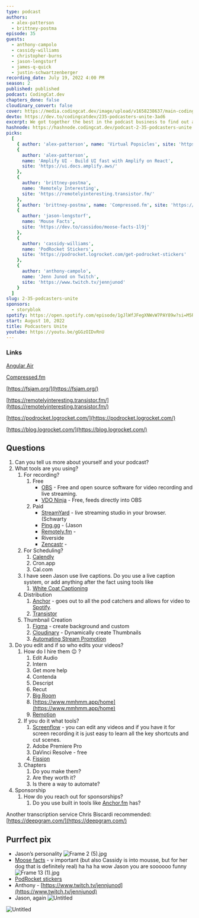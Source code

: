 ```yaml
---
type: podcast
authors:
  - alex-patterson
  - brittney-postma
episode: 35
guests:
  - anthony-campolo
  - cassidy-williams
  - christopher-burns
  - jason-lengstorf
  - james-q-quick
  - justin-schwartzenberger
recording_date: July 19, 2022 4:00 PM
season: 2
published: published
podcast: CodingCat.dev
chapters_done: false
cloudinary_convert: false
cover: https://media.codingcat.dev/image/upload/v1658238637/main-codingcatdev-photo/Podcasters-Unite.png
devto: https://dev.to/codingcatdev/235-podcasters-unite-3ad6
excerpt: We got together the best in the podcast business to find out all their secrets to success.
hashnode: https://hashnode.codingcat.dev/podcast-2-35-podcasters-unite
picks:
  [
    { author: 'alex-patterson', name: 'Virtual Popsicles', site: 'https://vlolly.net/' },
    {
      author: 'alex-patterson',
      name: 'Amplify UI - Build UI fast with Amplify on React',
      site: 'https://ui.docs.amplify.aws/'
    },
    {
      author: 'brittney-postma',
      name: 'Remotely Interesting',
      site: 'https://remotelyinteresting.transistor.fm/'
    },
    { author: 'brittney-postma', name: 'Compressed.fm', site: 'https://compressed.fm' },
    {
      author: 'jason-lengstorf',
      name: 'Mouse Facts',
      site: 'https://dev.to/cassidoo/moose-facts-1l9j'
    },
    {
      author: 'cassidy-williams',
      name: 'PodRocket Stickers',
      site: 'https://podrocket.logrocket.com/get-podrocket-stickers'
    },
    {
      author: 'anthony-campolo',
      name: 'Jenn Junod on Twitch',
      site: 'https://www.twitch.tv/jennjunod'
    }
  ]
slug: 2-35-podcasters-unite
sponsors:
  - storyblok
spotify: https://open.spotify.com/episode/1gJlWfJFegXNWvW7PAY89w?si=M5R7RoolT6qzZlbUhDuenA
start: August 10, 2022
title: Podcasters Unite
youtube: https://youtu.be/gGGzOIDvRnU
---
```


### Links

[Angular Air](https://angularair.com/)

[Compressed.fm](https://www.compressed.fm/)

[https://fsjam.org/](https://fsjam.org/)

[https://remotelyinteresting.transistor.fm/](https://remotelyinteresting.transistor.fm/)

[https://podrocket.logrocket.com/](https://podrocket.logrocket.com/)

[https://blog.logrocket.com/](https://blog.logrocket.com/)

## Questions

1. Can you tell us more about yourself and your podcast?
2. What tools are you using?
   1. For recording?
      1. Free
         - [OBS](https://obsproject.com/) - Free and open source software for video recording and live streaming.
         - [VDO Ninja](https://vdo.ninja/) - Free, feeds directly into OBS
      2. Paid
         - [StreamYard](https://streamyard.com/) - live streaming studio in your browser. (Schwarty
         - [Ping.gg](https://ping.gg/) - (Jason
         - [Remotely.fm](https://remotely.fm/) -
         - Riverside
         - [Zencastr](https://zencastr.com/) -
   2. For Scheduling?
      1. [Calendly](https://calendly.com/)
      2. Cron.app
      3. Cal.com
   3. I have seen Jason use live captions. Do you use a live caption system, or add anything after the fact using tools like
      1. [White Coat Captioning](https://whitecoatcaptioning.com/)
   4. Distribution
      1. [Anchor](https://anchor.fm/) - goes out to all the pod catchers and allows for video to [Spotify](https://spotify.com).
      2. [Transistor](https://transistor.fm/)
   5. Thumbnail Creation
      1. [Figma](https://www.figma.com/) - create background and custom
      2. [Cloudinary](https://cloudinary.com/) - Dynamically create Thumbnails
      3. [Automating Stream Promotion](https://theworst.dev/automating-stream-promotion)
3. Do you edit and if so who edits your videos?
   1. How do I hire them 😉 ?
      1. Edit Audio
      2. Intern
      3. Get more help
      4. Contenda
      5. Descript
      6. Recut
      7. [Big Room](https://www.bigroom.tv/)
      8. [https://www.mmhmm.app/home](https://www.mmhmm.app/home)
      9. [Remotion](https://www.remotion.dev/)
   2. If you do it what tools?
      1. [Screenflow](https://www.telestream.net/screenflow/) - you can edit any videos and if you have it for screen recording it is just easy to learn all the key shortcuts and cut scenes.
      2. Adobe Premiere Pro
      3. DaVinci Resolve - free
      4. [Fission](https://rogueamoeba.com/fission/)
   3. Chapters
      1. Do you make them?
      2. Are they worth it?
      3. Is there a way to automate?
4. Sponsorship
   1. How do you reach out for sponsorships?
      1. Do you use built in tools like [Anchor.fm](http://Anchor.fm) has?

Another transcription service Chris Biscardi recommended: [https://deepgram.com/](https://deepgram.com/)

## Purrfect pix

- Jason’s personality
  ![Frame 2 (5).jpg](https://media.codingcat.dev/image/upload/v1659489671/main-codingcatdev-photo/b7efa0d3-6095-4b04-857a-2d0b9280a00d.jpg)
- [Moose facts](https://dev.to/cassidoo/moose-facts-1l9j) - v important (but also Cassidy is into mousse, but for her dog that is definitely real) ha ha ha wow Jason you are soooooo funny
  ![Frame 13 (1).jpg](https://media.codingcat.dev/image/upload/v1659489670/main-codingcatdev-photo/da989ef4-74f2-47ae-bc32-286da0a71729.jpg)
- [PodRocket stickers](https://podrocket.logrocket.com/get-podrocket-stickers)
- Anthony - [https://www.twitch.tv/jennjunod](https://www.twitch.tv/jennjunod)
- Jason, again
  ![Untitled](https://media.codingcat.dev/image/upload/v1659489671/main-codingcatdev-photo/b65d702d-09ea-46ee-acd3-45d291e756ac.png)

![Untitled](https://media.codingcat.dev/image/upload/v1659489671/main-codingcatdev-photo/d05ce00c-1c28-477c-b9c1-5d1e09bcf4ea.png)
